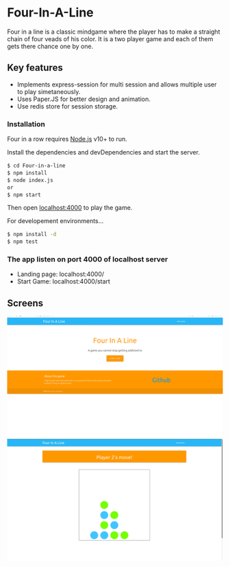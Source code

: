 # Four-In-A-Line

Four in a line is a classic mindgame where the player has to make a straight chain of four veads of his color. It is a two player game and each of them gets there chance one by one.

##  Key features
-   Implements express-session for multi session and allows multiple user to play simetaneously.
-   Uses Paper.JS for better design and animation.
-   Use redis store for session storage.

### Installation

Four in a row requires [Node.js](https://nodejs.org/) v10+ to run.

Install the dependencies and devDependencies and start the server.

```sh
$ cd Four-in-a-line
$ npm install
$ node index.js
or
$ npm start
```
Then open [localhost:4000](localhost:4000) to play the game.

For developement environments...

```sh
$ npm install -d
$ npm test
```
### The app listen on port 4000 of localhost server
-   Landing page: localhost:4000/
-   Start Game: localhost:4000/start

##  Screens
![Game page 1](https://github.com/Adityagaddhyan/Four-in-a-line/blob/master/screenshot/Screenshot%20from%202020-10-13%2023-21-13.png)
![Game page 2](https://github.com/Adityagaddhyan/Four-in-a-line/blob/master/screenshot/Screenshot%20from%202020-10-13%2023-20-38.png)

